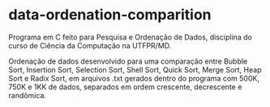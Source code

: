 # data-ordenation-comparition

Programa em C feito para Pesquisa e Ordenação de Dados, disciplina do curso de Ciência da Computação na UTFPR/MD.

Ordenação de dados desenvolvido para uma comparação entre Bubble Sort, Insertion Sort, Selection Sort, Shell Sort, Quick Sort, Merge Sort, Heap Sort e Radix Sort, em arquivos .txt gerados dentro do programa com 500K, 750K e 1KK de dados, separados em ordem crescente, decrescente e randômica.
